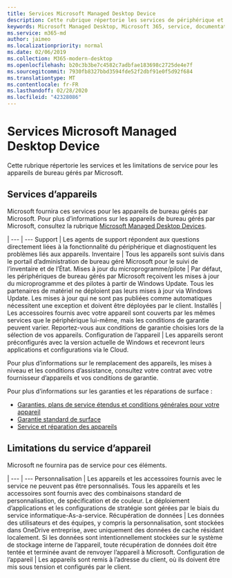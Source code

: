```yaml
---
title: Services Microsoft Managed Desktop Device
description: Cette rubrique répertorie les services de périphérique et la limitation pour le bureau géré Microsoft.
keywords: Microsoft Managed Desktop, Microsoft 365, service, documentation
ms.service: m365-md
author: jaimeo
ms.localizationpriority: normal
ms.date: 02/06/2019
ms.collection: M365-modern-desktop
ms.openlocfilehash: b20c3b3be7c4582c7adbfae183698c2725de4e7f
ms.sourcegitcommit: 7930fb8327bbd3594fde52f2dbf91e0f5d92f684
ms.translationtype: MT
ms.contentlocale: fr-FR
ms.lasthandoff: 02/28/2020
ms.locfileid: "42328086"
---
```

# <a name="microsoft-managed-desktop-device-services"></a>Services Microsoft Managed Desktop Device

Cette rubrique répertorie les services et les limitations de service pour les appareils de bureau gérés par Microsoft.

## <a name="device-services"></a>Services d’appareils

Microsoft fournira ces services pour les appareils de bureau gérés par Microsoft. Pour plus d’informations sur les appareils de bureau gérés par Microsoft, consultez la rubrique [Microsoft Managed Desktop Devices](device-list.md).

 | 
 --- | ---
Support | Les agents de support répondent aux questions directement liées à la fonctionnalité du périphérique et diagnostiquent les problèmes liés aux appareils.
Inventaire | Tous les appareils sont suivis dans le portail d’administration de bureau géré Microsoft pour le suivi de l’inventaire et de l’État.
Mises à jour du microprogramme/pilote | Par défaut, les périphériques de bureau gérés par Microsoft reçoivent les mises à jour du microprogramme et des pilotes à partir de Windows Update. Tous les partenaires de matériel ne déploient pas leurs mises à jour via Windows Update. Les mises à jour qui ne sont pas publiées comme automatiques nécessitent une exception et doivent être déployées par le client.
Installés | Les accessoires fournis avec votre appareil sont couverts par les mêmes services que le périphérique lui-même, mais les conditions de garantie peuvent varier. Reportez-vous aux conditions de garantie choisies lors de la sélection de vos appareils. 
Configuration de l’appareil    | Les appareils seront préconfigurés avec la version actuelle de Windows et recevront leurs applications et configurations via le Cloud. 

Pour plus d’informations sur le remplacement des appareils, les mises à niveau et les conditions d’assistance, consultez votre contrat avec votre fournisseur d’appareils et vos conditions de garantie.

Pour plus d’informations sur les garanties et les réparations de surface :
- [Garanties, plans de service étendus et conditions générales pour votre appareil](https://support.microsoft.com/help/4040687/info-about-warranties-extended-service-plans-and-terms-conditions)
- [Garantie standard de surface](https://support.microsoft.com/help/4036296)
- [Service et réparation des appareils](https://support.microsoft.com/devices)

## <a name="device-service-limitations"></a>Limitations du service d’appareil

Microsoft ne fournira pas de service pour ces éléments.

 | 
 --- | ---
Personnalisation | Les appareils et les accessoires fournis avec le service ne peuvent pas être personnalisés. Tous les appareils et les accessoires sont fournis avec des combinaisons standard de personnalisation, de spécification et de couleur. Le déploiement d’applications et les configurations de stratégie sont gérées par le biais du service informatique-As-a-service.
Récupération de données | Les données des utilisateurs et des équipes, y compris la personnalisation, sont stockées dans OneDrive entreprise, avec uniquement des données de cache résidant localement. Si les données sont intentionnellement stockées sur le système de stockage interne de l’appareil, toute récupération de données doit être tentée et terminée avant de renvoyer l’appareil à Microsoft.
Configuration de l’appareil | Les appareils sont remis à l’adresse du client, où ils doivent être mis sous tension et configurés par le client.

